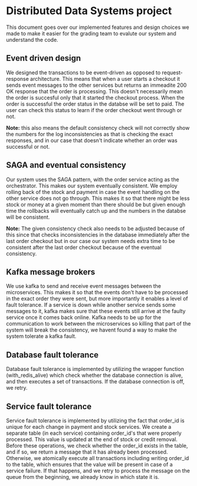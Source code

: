 # Distributed Data Systems project

This document goes over our implemented features and design choices we made to make it easier for the grading team to evalute our system and understand the code.

## Event driven design

We designed the transactions to be event-driven as opposed to request-response architecture. This means that when a user starts a checkout it sends event messages to the other services but returns an immeadite 200 OK response that the order is processing. This doesn't necessarily mean the order is succesful only that it started the checkout process. When the order is successful the order status in the databse will be set to paid. The user can check this status to learn if the order checkout went through or not.

**Note:** this also means the default consistency check will not correctly show the numbers for the log inconsistencies as that is checking the exact responses, and in our case that doesn't indicate whether an order was successful or not.

## SAGA and eventual consistency

Our system uses the SAGA pattern, with the order service acting as the orchestrator. This makes our system eventually consistent. We employ rolling back of the stock and payment in case the event handling on the other service does not go through. This makes it so that there might be less stock or money at a given moment than there should be but given enough time the rollbacks will eventually catch up and the numbers in the databse will be consistent.

**Note:** The given consistency check also needs to be adjusted because of this since that checks inconsistencies in the database immediately after the last order checkout but in our case our system needs extra time to be consistent after the last order checkout because of the eventual consistency.

## Kafka message brokers

We use kafka to send and receive event messages between the microservices. This makes it so that the events don't have to be processed in the exact order they were sent, but more importantly it enables a level of fault tolerance. If a service is down while another service sends some messages to it, kafka makes sure that these events still arrive at the faulty service once it comes back online. Kafka needs to be up for the communication to work between the microservices so killing that part of the system will break the consistency, we havent found a way to make the system tolerate a kafka fault.

## Database fault tolerance

Database fault tolerance is implemented by utilizing the wrapper function (with_redis_alive) which check whether the database connection is alive, and then executes a set of transactions. If the database connection is off, we retry.

## Service fault tolerance

Service fault tolerance is implemented by utilizing the fact that order_id is unique for each change in payment and stock services. We create a separate table (in each service) containing order_id's that were properly processed. This value is updated at the end of stock or credit removal. Before these operations, we check whether the order_id exists in the table, and if so, we return a message that it has already been processed. Otherwise, we atomically execute all transactions including writing order_id to the table, which ensures that the value will be present in case of a service failure. If that happens, and we retry to process the message on the queue from the beginning, we already know in which state it is.